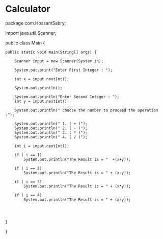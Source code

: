 # Calculator


package com.HossamSabry;

import java.util.Scanner;

public class Main {

    public static void main(String[] args) {

        Scanner input = new Scanner(System.in);

        System.out.print("Enter First Integer : ");

        int x = input.nextInt();

        System.out.println();

        System.out.println("Enter Second Integer : ");
        int y = input.nextInt();

        System.out.println(" choose the number to proceed the operation :");

        System.out.println(" 1. ( + )");
        System.out.println(" 2. ( - )");
        System.out.println(" 3. ( * )");
        System.out.println(" 4. ( / )");

        int i = input.nextInt();

        if ( i == 1)
            System.out.println("The Result is = "  +(x+y));

        if ( i == 2)
            System.out.println("The Result is = " + (x-y));

        if ( i == 3)
            System.out.println("The Result is = " + (x*y));

        if ( i == 4)
            System.out.println("The Result is = " + (x/y));




    }


}
